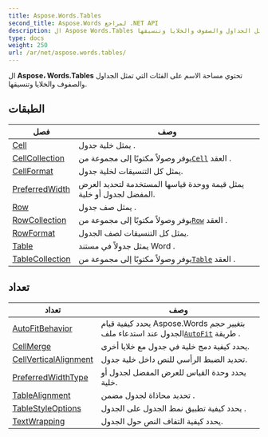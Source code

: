 ```yaml
---
title: Aspose.Words.Tables
second_title: Aspose.Words لمراجع .NET API
description: ال Aspose Words.Tables تحتوي مساحة الاسم على الفئات التي تمثل الجداول والصفوف والخلايا وتنسيقها.
type: docs
weight: 250
url: /ar/net/aspose.words.tables/
---
```

ال **Aspose، Words.Tables** تحتوي مساحة الاسم على الفئات التي تمثل الجداول والصفوف والخلايا وتنسيقها.

## الطبقات

| فصل | وصف |
| --- | --- |
| [Cell](./cell/) | يمثل خلية جدول . |
| [CellCollection](./cellcollection/) | يوفر وصولاً مكتوبًا إلى مجموعة من[`Cell`](../aspose.words.tables/cell/) العقد . |
| [CellFormat](./cellformat/) | يمثل كل التنسيقات لخلية جدول. |
| [PreferredWidth](./preferredwidth/) | يمثل قيمة ووحدة قياسها المستخدمة لتحديد العرض المفضل لجدول أو خلية. |
| [Row](./row/) | يمثل صف جدول . |
| [RowCollection](./rowcollection/) | يوفر وصولاً مكتوبًا إلى مجموعة من[`Row`](../aspose.words.tables/row/) العقد . |
| [RowFormat](./rowformat/) | يمثل كل التنسيقات لصف الجدول. |
| [Table](./table/) | يمثل جدولاً في مستند Word . |
| [TableCollection](./tablecollection/) | يوفر وصولاً مكتوبًا إلى مجموعة من[`Table`](../aspose.words.tables/table/) العقد . |
## تعداد

| تعداد | وصف |
| --- | --- |
| [AutoFitBehavior](./autofitbehavior/) | يحدد كيفية قيام Aspose.Words بتغيير حجم الجدول عند استدعاء ملف[`AutoFit`](../aspose.words.tables/table/autofit/) طريقة . |
| [CellMerge](./cellmerge/) | يحدد كيفية دمج خلية في جدول مع خلايا أخرى. |
| [CellVerticalAlignment](./cellverticalalignment/) | تحديد الضبط الرأسي للنص داخل خلية جدول. |
| [PreferredWidthType](./preferredwidthtype/) | يحدد وحدة القياس للعرض المفضل لجدول أو خلية. |
| [TableAlignment](./tablealignment/) | تحديد محاذاة لجدول مضمن . |
| [TableStyleOptions](./tablestyleoptions/) | يحدد كيفية تطبيق نمط الجدول على الجدول . |
| [TextWrapping](./textwrapping/) | يحدد كيفية التفاف النص حول الجدول. |


